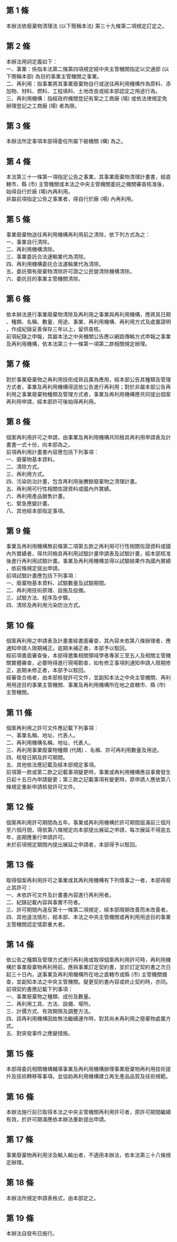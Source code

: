 第 1 條
-------
本辦法依廢棄物清理法 (以下簡稱本法) 第三十九條第二項規定訂定之。

第 2 條
-------
本辦法用詞定義如下：  
一、事業：係指本法第二條第四項規定經中央主管機關指定以交通部 (以  
    下簡稱本部) 為目的事業主管機關之事業。  
二、再利用：指事業將其事業廢棄物自行或送往再利用機構作為原料、添  
    加物、材料、燃料、工程填料、土地改良或經本部認定之用途行為。  
三、再利用機構：指經政府機關登記有案之工商廠 (場) 或依法律規定免  
    辦理登記之工商廠 (場) 者為限。

第 3 條
-------
本辦法所定事項本部得委任所屬下級機關 (構) 為之。

第 4 條
-------
本法第三十一條第一項指定公告之事業，其事業廢棄物清理計畫書，經直  
轄市、縣 (市) 主管機關或本法之中央主管機關委託之機關審查核准後，  
始得自行於廠 (場)內再利用。  
非屬前項指定公告之事業者，得自行於廠 (場) 內再利用。

第 5 條
-------
事業廢棄物送往再利用機構再利用前之清除，依下列方式為之：  
一、事業自行清除。  
二、再利用機構清除。  
三、事業委託合法運輸業代為清除。  
四、再利用機構委託合法運輸業代為清除。  
五、委託領有廢棄物清除許可證之公民營清除機構清除。  
六、委託目的事業主管機關清除。

第 6 條
-------
依本辦法進行事業廢棄物清除及再利用之事業與再利用機構，應將其日期  
、種類、名稱、數量、用途、事業、再利用機構、再利用方式及處置證明  
，作成紀錄妥善保存三年以上，留供查核。  
前項紀錄之申報，其屬本法之中央機關公告應以網路傳輸方式申報之事業  
及再利用機構，依本法第三十一條第一項第二款相關規定辦理。

第 7 條
-------
對於事業廢棄物之再利用技術成熟且廣為應用，經本部公告其種類及管理  
方式者，事業及再利用機構得逕依公告進行再利用；對於非屬本部公告再  
利用之事業廢棄物種類及管理方式者，事業及再利用機構應共同提出個案  
再利用申請，經本部許可後始得再利用。

第 8 條
-------
個案再利用許可之申請，由事業及再利用機構共同檢具再利用申請表及計  
畫書一式十份，向本部為之。  
前項再利用計畫書內容應包括下列事項：  
一、廢棄物基本資料。  
二、清除方式。  
三、再利用方式。  
四、污染防治計畫，包含再利用後賸餘廢棄物之清理計畫。  
五、再利用可行性相關佐證資料或國內外實績。  
六、再利用產品銷售計畫。  
七、緊急應變計畫。  
八、其他經本部指定事項。

第 9 條
-------
事業及再利用機構無前條第二項第五款之再利用可行性相關佐證資料或國  
內外實績者，得共同檢具再利用試驗計畫申請表及試驗計畫，經本部核准  
後進行再利用試驗計畫。事業及再利用機構並得以試驗結果作為國內實績  
，依前條規定提出申請。  
前項試驗計畫應包括下列事項：  
一、廢棄物基本資料、試驗數量及試驗期間。  
二、再利用技術原理、設施及設備。  
三、試驗方法、程序及步驟。  
四、清除及再利用污染防治方式。

第 10 條
--------
個案再利用之申請表及計畫書經書面審查，其內容未依第八條辦理者，應  
通知申請人限期補正。逾期未補正者，本部予以駁回。  
經前項書面審查後，本部得邀集相關領域學者專家三至五人及相關主管機  
關實體審查，必要時得進行現場勘查，如有修正事項則通知申請人限期修  
正，逾期未修正者，本部予以駁回。  
經審查合格者，由本部核發許可文件，並副知本法之中央主管機關、再利  
用用途目的事業主管機關、事業及再利用機構所在地之直轄市、縣 (市)  
主管機關。

第 11 條
--------
個案再利用之許可文件應記載下列事項：  
一、事業名稱、地址、代表人。  
二、再利用機構名稱、地址、代表人。  
三、再利用事業廢棄物種類 (代碼) 、名稱、許可再利用數量及用途。  
四、核發日期及許可期間。  
五、其他依法應記載及經本部規定事項。  
前項第一款或第二款之記載事項變更時，事業或再利用機構應自事實發生  
日起十五日內申請變更；第三款之記載事項有變更時，原申請人應依第八  
條規定重新申請核發許可文件。

第 12 條
--------
個案再利用許可期間為五年。事業或再利用機構於許可期間屆滿前三個月  
至六個月間，得依第八條規定向本部提出展延之申請，每次展延不得逾五  
年，逾期應重行申請許可。  
未於前項規定期間內提出展延之申請者，本部得予以駁回。

第 13 條
--------
取得個案再利用許可之事業或其再利用機構有下列情事之一者，本部得廢  
止其許可：  
一、未依許可文件及計畫書內容進行再利用者。  
二、紀錄記載內容與事實不符者。  
三、許可期間內違反第十一條第二項規定，經本部限期改善而未改善者。  
四、其他違法情形，經本部、本法之中央主管機關或再利用用途目的事業  
    主管機關認定情節重大者。

第 14 條
--------
依公告之種類及管理方式進行再利用或取得個案再利用許可時，再利用機  
構於事業廢棄物再利用前，應與事業訂定契約書，並於訂定契約書之次日  
起三十日內，送事業及再利用機構所在地之直轄市或縣 (市) 主管機關備  
查，並副知本法之中央主管機關。變更契約書內容或終止契約時，亦同。  
前項契約書應記載下列事項：  
一、事業廢棄物之種類、成份及數量。  
二、再利用工具、方法、設備、場所。  
三、計價方式、有效期限及調整方法。  
四、該再利用機構因故無法繼續運作時，對其尚未再利用之廢棄物處置方  
    式。  
五、對突發事件之應變措施。

第 15 條
--------
本部得委託相關機構輔導事業及再利用機構辦理事業廢棄物再利用技術提  
升及技術轉移等事項，並協助再利用機構建立再生產品品質及技術規範。

第 16 條
--------
本辦法施行前已取得本法之中央主管機關再利用許可者，原許可期間繼續  
有效，於許可期滿應依本辦法重新提出申請。

第 17 條
--------
事業廢棄物再利用涉及輸入輸出者，不適用本辦法，依本法第三十八條規  
定辦理。

第 18 條
--------
本辦法所規定申請表格式，由本部定之。

第 19 條
--------
本辦法自發布日施行。


